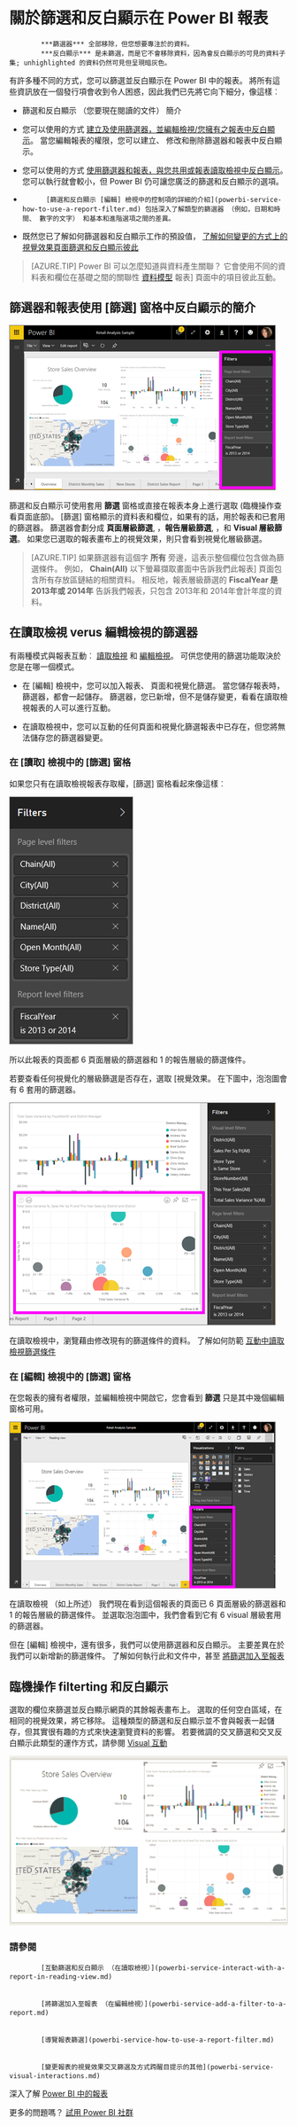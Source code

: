 <properties
   pageTitle="關於篩選和反白顯示在 Power BI 報表"
   description="關於篩選和反白顯示在 Power BI 報表"
   services="powerbi"
   documentationCenter=""
   authors="mihart"
   manager="mblythe"
   backup=""
   editor=""
   tags=""
   qualityFocus="monitoring"
   qualityDate=""/>

<tags
   ms.service="powerbi"
   ms.devlang="NA"
   ms.topic="article"
   ms.tgt_pltfrm="NA"
   ms.workload="powerbi"
   ms.date="10/24/2016"
   ms.author="mihart"/>
# <a name="about-filters-and-highlighting-in-power-bi-reports"></a>關於篩選和反白顯示在 Power BI 報表


            ***篩選器*** 全部移除，但您想要專注於的資料。  
            ***反白顯示*** 是未篩選，而是它不會移除資料，因為會反白顯示的可見的資料子集; unhighlighted 的資料仍然可見但呈現暗灰色。

有許多種不同的方式，您可以篩選並反白顯示在 Power BI 中的報表。 將所有這些資訊放在一個發行項會收到令人困惑，因此我們已先將它向下細分，像這樣︰

-   篩選和反白顯示 （您要現在閱讀的文件） 簡介

-   您可以使用的方式 [建立及使用篩選器，並編輯檢視/您擁有之報表中反白顯示](powerbi-service-add-a-filter-to-a-report.md)。 當您編輯報表的權限，您可以建立、 修改和刪除篩選器和報表中反白顯示。

-   您可以使用的方式 [使用篩選器和報表，與您共用或報表讀取檢視中反白顯示](powerbi-service-interact-with-a-report-in-reading-view.md)。 您可以執行就會較小，但 Power BI 仍可讓您廣泛的篩選和反白顯示的選項。  

-   
            [篩選和反白顯示 [編輯] 檢視中的控制項的詳細的介紹](powerbi-service-how-to-use-a-report-filter.md) 包括深入了解類型的篩選器 （例如，日期和時間、 數字的文字） 和基本和進階選項之間的差異。

-   既然您已了解如何篩選器和反白顯示工作的預設值， [了解如何變更的方式上的視覺效果頁面篩選和反白顯示彼此](powerbi-service-visual-interactions.md)


>[AZURE.TIP] Power BI 可以怎麼知道與資料產生關聯？  它會使用不同的資料表和欄位在基礎之間的關聯性 [資料模型](https://support.office.com/article/Create-a-Data-Model-in-Excel-87e7a54c-87dc-488e-9410-5c75dbcb0f7b?ui=en-US&rs=en-US&ad=US) 報表] 頁面中的項目彼此互動。


##  <a name="introduction-to-filters-and-highlighting-in-reports-using-the-filters-pane"></a>篩選器和報表使用 [篩選] 窗格中反白顯示的簡介


![](media/powerbi-service-about-filters-and-highlighting-in-reports/power-bi-add-filter-reading-view.png)

篩選和反白顯示可使用套用 **篩選** 窗格或直接在報表本身上進行選取 (臨機操作查看頁面底部)。 [篩選] 窗格顯示的資料表和欄位，如果有的話，用於報表和已套用的篩選器。 篩選器會劃分成 **頁面層級篩選**, ，**報告層級篩選**, ，和 **Visual 層級篩選**。  如果您已選取的報表畫布上的視覺效果，則只會看到視覺化層級篩選。

>[AZURE.TIP]   如果篩選器有這個字 **所有** 旁邊，這表示整個欄位包含做為篩選條件。  例如， **Chain(All)** 以下螢幕擷取畫面中告訴我們此報表] 頁面包含所有存放區鏈結的相關資料。  相反地，報表層級篩選的 **FiscalYear 是 2013年或 2014年** 告訴我們報表，只包含 2013年和 2014年會計年度的資料。


##  <a name="filters-in-reading-view-verus-editing-view"></a>在讀取檢視 verus 編輯檢視的篩選器

有兩種模式與報表互動︰ [讀取檢視](powerbi-service-interact-with-a-report-in-reading-view.md) 和 [編輯檢視](powerbi-service-interact-with-a-report-in-editing-view.md)。  可供您使用的篩選功能取決於您是在哪一個模式。

-   在 [編輯] 檢視中，您可以加入報表、 頁面和視覺化篩選。 當您儲存報表時，篩選器，都會一起儲存。 篩選器，您已新增，但不是儲存變更，看看在讀取檢視報表的人可以進行互動。

-   在讀取檢視中，您可以互動的任何頁面和視覺化篩選報表中已存在，但您將無法儲存您的篩選器變更。


### <a name="the-filters-pane-in-reading-view"></a>在 [讀取] 檢視中的 [篩選] 窗格

如果您只有在讀取檢視報表存取權，[篩選] 窗格看起來像這樣︰



![](media/powerbi-service-about-filters-and-highlighting-in-reports/power-bi-filter-reading-view.png)

所以此報表的頁面都 6 頁面層級的篩選器和 1 的報告層級的篩選條件。

若要查看任何視覺化的層級篩選是否存在，選取 [視覺效果。 在下圖中，泡泡圖會有 6 套用的篩選器。

![](media/powerbi-service-about-filters-and-highlighting-in-reports/power-bi-filter-visual-level.png)

在讀取檢視中，瀏覽藉由修改現有的篩選條件的資料。 了解如何防範 [互動中讀取檢視篩選條件](powerbi-service-interact-with-a-report-in-reading-view.md)

### <a name="the-filters-pane-in-editing-view"></a>在 [編輯] 檢視中的 [篩選] 窗格

在您報表的擁有者權限，並編輯檢視中開啟它，您會看到 **篩選** 只是其中幾個編輯窗格可用。

![](media/powerbi-service-about-filters-and-highlighting-in-reports/power-bi-add-filter-editing-view.png)

在讀取檢視 （如上所述） 我們現在看到這個報表的頁面已 6 頁面層級的篩選器和 1 的報告層級的篩選條件。 並選取泡泡圖中，我們會看到它有 6 visual 層級套用的篩選器。

但在 [編輯] 檢視中，還有很多，我們可以使用篩選器和反白顯示。 主要差異在於我們可以新增新的篩選條件。 了解如何執行此和文件中，甚至 [將篩選加入至報表](powerbi-service-add-a-filter-to-a-report.md)

##  <a name="ad-hoc-filterting-and-highlighting"></a>臨機操作 filterting 和反白顯示
選取的欄位來篩選並反白顯示網頁的其餘報表畫布上。 選取的任何空白區域，在相同的視覺效果，將它移除。 這種類型的篩選和反白顯示並不會與報表一起儲存，但其實很有趣的方式來快速瀏覽資料的影響。 若要微調的交叉篩選和交叉反白顯示此類型的運作方式，請參閱 [Visual 互動](powerbi-service-visual-interactions.md)

![](media/powerbi-service-about-filters-and-highlighting-in-reports/power-bi-adhoc-filter.gif)

### <a name="see-also"></a>請參閱


            [互動篩選和反白顯示 （在讀取檢視）](powerbi-service-interact-with-a-report-in-reading-view.md)


            [將篩選加入至報表 （在編輯檢視）](powerbi-service-add-a-filter-to-a-report.md)


            [導覽報表篩選](powerbi-service-how-to-use-a-report-filter.md)


            [變更報表的視覺效果交叉篩選及方式跨醒目提示的其他](powerbi-service-visual-interactions.md)

深入了解 [Power BI 中的報表](powerbi-service-reports.md)

更多的問題嗎？ 
            [試用 Power BI 社群](http://community.powerbi.com/)
